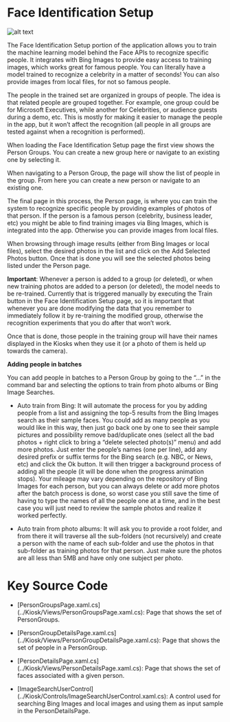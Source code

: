 # Face Identification Setup

![alt text](https://github.com/Microsoft/Cognitive-Samples-IntelligentKiosk/blob/master/Documentation/FaceIdentificationSetup.png "Face Identification")

The Face Identification Setup portion of the application allows you to train the machine learning model behind the Face APIs to recognize specific people. It integrates with Bing Images to provide easy access to training images, which works great for famous people. You can literally have a model trained to recognize a celebrity in a matter of seconds! You can also provide images from local files, for not so famous people.  

The people in the trained set are organized in groups of people. The idea is that related people are grouped together. For example, one group could be for Microsoft Executives, while another for Celebrities, or audience guests during a demo, etc. This is mostly for making it easier to manage the people in the app, but it won’t affect the recognition (all people in all groups are tested against when a recognition is performed). 

When loading the Face Identification Setup page the first view shows the Person Groups. You can create a new group here or navigate to an existing one by selecting it. 

When navigating to a Person Group, the page will show the list of people in the group. From here you can create a new person or navigate to an existing one. 

The final page in this process, the Person page, is where you can train the system to recognize specific people by providing examples of photos of that person. If the person is a famous person (celebrity, business leader, etc) you might be able to find training images via Bing Images, which is integrated into the app. Otherwise you can provide images from local files. 

When browsing through image results (either from Bing Images or local files), select the desired photos in the list and click on the Add Selected Photos button. Once that is done you will see the selected photos being listed under the Person page. 

**Important**: Whenever a person is added to a group (or deleted), or when new training photos are added to a person (or deleted), the model needs to be re-trained. Currently that is triggered manually by executing the Train button in the Face Identification Setup page, so it is important that whenever you are done modifying the data that you remember to immediately follow it by re-training the modified group, otherwise the recognition experiments that you do after that won’t work. 

Once that is done, those people in the training group will have their names displayed in the Kiosks when they use it (or a photo of them is held up towards the camera).

**Adding people in batches** 

You can add people in batches to a Person Group by going to the “…” in the command bar and selecting the options to train from photo albums or Bing Image Searches.  

  * Auto train from Bing: It will automate the process for you by adding people from a list and assigning the top-5 results from the Bing Images search as their sample faces. You could add as many people as you would like in this way, then just go back one by one to see their sample pictures and possibility remove bad/duplicate ones (select all the bad photos + right click to bring a “delete selected photo(s)” menu) and add more photos. Just enter the people’s names (one per line), add any desired prefix or suffix terms for the Bing search (e.g. NBC, or News, etc) and click the Ok button. It will then trigger a background process of adding all the people (it will be done when the progress animation stops). Your mileage may vary depending on the repository of Bing Images for each person, but you can always delete  or add more photos after the batch process is done, so worst case you still save the time of having to type the names of all the people one at a time, and in the best case you will just need to review the sample photos and realize it worked perfectly. 

  * Auto train from photo albums: It will ask you to provide a root folder, and from there it will traverse all the sub-folders (not recursively) and create a person with the name of each sub-folder and use the photos in that sub-folder as training photos for that person. Just make sure the photos are all less than 5MB and have only one subject per photo. 

# Key Source Code

* [PersonGroupsPage.xaml.cs] (../Kiosk/Views/PersonGroupsPage.xaml.cs): Page that shows the set of PersonGroups.

* [PersonGroupDetailsPage.xaml.cs] (../Kiosk/Views/PersonGroupDetailsPage.xaml.cs): Page that shows the set of people in a PersonGroup.

* [PersonDetailsPage.xaml.cs] (../Kiosk/Views/PersonDetailsPage.xaml.cs): Page that shows the set of faces associated with a given person.

* [ImageSearchUserControl] (../Kiosk/Controls/ImageSearchUserControl.xaml.cs): A control used for searching Bing Images and local images and using them as input sample in the PersonDetailsPage.
